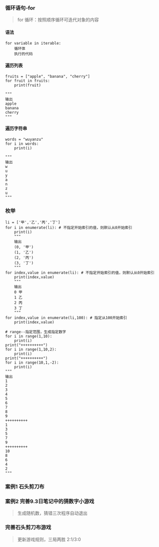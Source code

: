 ### 循环语句-for
> for 循环：按照顺序循环可迭代对象的内容

#### 语法
```
for variable in iterable:
    循环体
    执行的代码
```

#### 遍历列表
```
fruits = ["apple", "banana", "cherry"]
for fruit in fruits:
    print(fruit)

"""
输出
apple
banana
cherry
"""
```

#### 遍历字符串
```
words = "wuyanzu"
for i in words:
    print(i)

"""
输出 
w
u
y
a
n
z
u
"""
```

### 枚举
```
li = ['甲','乙','丙','丁']
for i in enumerate(li): # 不指定开始索引的值，则默认从0开始索引
    print(i)  
    """
    输出
    (0, '甲')
    (1, '乙')
    (2, '丙')
    (3, '丁')
    """
for index,value in enumerate(li): # 不指定开始索引的值，则默认从0开始索引
    print(index,value)
    """
    输出
    0 甲
    1 乙
    2 丙
    3 丁
    """
for index,value in enumerate(li,100): # 指定从100开始索引
    print(index,value)

# range--指定范围，生成指定数字
for i in range(1,10):
    print(i)
print("++++++++++")
for i in range(1,10,2):
    print(i)
print("++++++++++")
for i in range(10,1,-2):
    print(i)
"""
输出
1
2
3
4
5
6
7
8
9
++++++++++
1
3
5
7
9
++++++++++
10
8
6
4
2
"""
```

### 案例1 石头剪刀布

### 案例2 完善9.3日笔记中的猜数字小游戏
> 生成随机数，猜错三次程序自动退出

### 完善石头剪刀布游戏
> 更新游戏规则，三局两胜 2:1/3:0